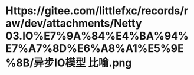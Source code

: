 # Https://gitee.com/littlefxc/records/raw/dev/attachments/Netty 03.IO%E7%9A%84%E4%BA%94%E7%A7%8D%E6%A8%A1%E5%9E%8B/异步IO模型 比喻.png

